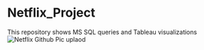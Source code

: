 # Netflix_Project
This repository shows MS SQL queries and Tableau visualizations  
![Netflix Github Pic uplaod](https://user-images.githubusercontent.com/125770475/230777477-e0254682-c096-4f6a-bc67-a736dfc141cb.jpg)
